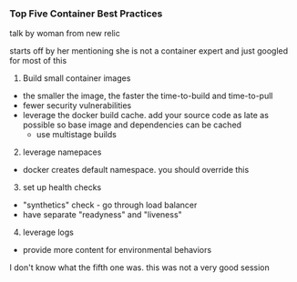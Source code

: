 ### Top Five Container Best Practices
talk by woman from new relic

starts off by her mentioning she is not a container expert and just googled for most of this

1. Build small container images
  - the smaller the image, the faster the time-to-build and time-to-pull
  - fewer security vulnerabilities
  - leverage the docker build cache. add your source code as late as possible so base image and dependencies can be cached
    - use multistage builds


2. leverage namepaces
  - docker creates default namespace. you should override this


3. set up health checks
  - "synthetics" check - go through load balancer
  - have separate "readyness" and "liveness"


4. leverage logs
  - provide more content for environmental behaviors

I don't know what the fifth one was. this was not a very good session
